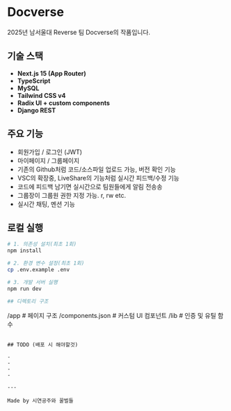 # Docverse

2025년 남서울대 Reverse 팀 Docverse의 작품입니다.

## 기술 스택

- **Next.js 15 (App Router)**
- **TypeScript**
- **MySQL**
- **Tailwind CSS v4**
- **Radix UI + custom components**
- **Django REST**

## 주요 기능

- 회원가입 / 로그인 (JWT)
- 마이페이지 / 그룹페이지
- 기존의 Github처럼 코드/소스파일 업로드 가능, 버전 확인 기능
- VSC의 확장중, LiveShare의 기능처럼 실시간 피드백/수정 기능
- 코드에 피드백 남기면 실시간으로 팀원들에게 알림 전송송
- 그룹장이 그룹원 권한 지정 가능. r, rw etc.
- 실시간 채팅, 멘션 기능

## 로컬 실행

```bash
# 1. 의존성 설치(최초 1회)
npm install

# 2. 환경 변수 설정(최초 1회)
cp .env.example .env

# 3. 개발 서버 실행
npm run dev

## 디렉토리 구조

```
/app            # 페이지 구조
/components.json  # 커스텀 UI 컴포넌트
/lib            # 인증 및 유틸 함수
```

## TODO (배포 시 해야할것)

- 
- 
- 
- 

---

Made by 시연공주와 꿀벌들